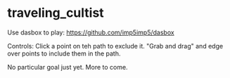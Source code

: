 # traveling_cultist

Use dasbox to play: https://github.com/imp5imp5/dasbox

Controls:
Click a point on teh path to exclude it.
"Grab and drag" and edge over points to include them in the path.

No particular goal just yet.
More to come.